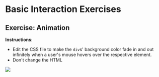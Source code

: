 # Basic Interaction Exercises

## Exercise: Animation

**Instructions**:

* Edit the CSS file to make the `div`s' background color fade in and out infinitely when a user's mouse hovers over the respective element. 
* Don't change the HTML

![](/assets/strobe.gif)